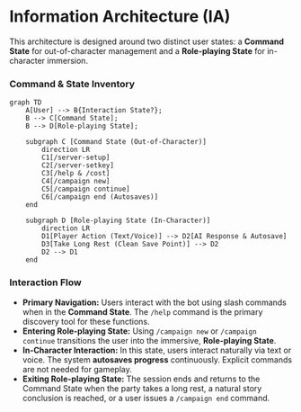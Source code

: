 # Information Architecture (IA)

This architecture is designed around two distinct user states: a **Command State** for out-of-character management and a **Role-playing State** for in-character immersion.

### Command & State Inventory

```mermaid
graph TD
    A[User] --> B{Interaction State?};
    B --> C[Command State];
    B --> D[Role-playing State];

    subgraph C [Command State (Out-of-Character)]
        direction LR
        C1[/server-setup]
        C2[/server-setkey]
        C3[/help & /cost]
        C4[/campaign new]
        C5[/campaign continue]
        C6[/campaign end (Autosaves)]
    end

    subgraph D [Role-playing State (In-Character)]
        direction LR
        D1[Player Action (Text/Voice)] --> D2[AI Response & Autosave]
        D3[Take Long Rest (Clean Save Point)] --> D2
        D2 --> D1
    end
````

### Interaction Flow

  * **Primary Navigation:** Users interact with the bot using slash commands when in the **Command State**. The `/help` command is the primary discovery tool for these functions.
  * **Entering Role-playing State:** Using `/campaign new` or `/campaign continue` transitions the user into the immersive, **Role-playing State**.
  * **In-Character Interaction:** In this state, users interact naturally via text or voice. The system **autosaves progress** continuously. Explicit commands are not needed for gameplay.
  * **Exiting Role-playing State:** The session ends and returns to the Command State when the party takes a long rest, a natural story conclusion is reached, or a user issues a `/campaign end` command.
